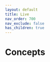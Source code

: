 ```yaml
---
layout: default
title: Live
nav_order: 700
nav_exclude: false
has_children: true
---
```


# Concepts
